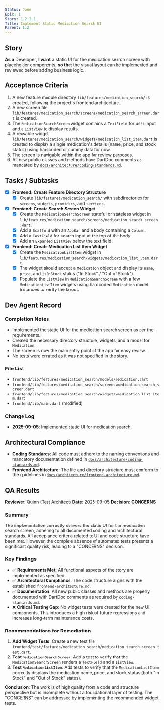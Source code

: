```yaml
---
Status: Done
Epic: 1
Story: 1.2.2.1
Title: Implement Static Medication Search UI
Parent: 1.2
---
```


## Story

**As a** Developer,
**I want** a static UI for the medication search screen with placeholder components,
**so that** the visual layout can be implemented and reviewed before adding business logic.

## Acceptance Criteria

1.  A new feature module directory `lib/features/medication_search/` is created, following the project's frontend architecture.
2.  A new screen file `lib/features/medication_search/screens/medication_search_screen.dart` is created.
3.  The `MedicationSearchScreen` widget contains a `TextField` for user input and a `ListView` to display results.
4.  A reusable widget `lib/features/medication_search/widgets/medication_list_item.dart` is created to display a single medication's details (name, price, and stock status) using hardcoded or dummy data for now.
5.  The screen is navigable within the app for review purposes.
6.  All new public classes and methods have DartDoc comments as mandated by [`docs/architecture/coding-standards.md`](../../docs/architecture/coding-standards.md).

## Tasks / Subtasks

- [x] **Frontend: Create Feature Directory Structure**
  - [x] Create `lib/features/medication_search/` with subdirectories for `screens`, `widgets`, `providers`, and `services`.
- [x] **Frontend: Create Search Screen Widget**
  - [x] Create the `MedicationSearchScreen` stateful or stateless widget in `lib/features/medication_search/screens/medication_search_screen.dart`.
  - [x] Add a `Scaffold` with an `AppBar` and a body containing a `Column`.
  - [x] Add a `TextField` for search input at the top of the body.
  - [x] Add an `Expanded` `ListView` below the text field.
- [x] **Frontend: Create Medication List Item Widget**
  - [x] Create the `MedicationListItem` widget in `lib/features/medication_search/widgets/medication_list_item.dart`.
  - [x] The widget should accept a `Medication` object and display its `name`, `price`, and `isInStock` status ("In Stock" / "Out of Stock").
  - [x] Populate the `ListView` in `MedicationSearchScreen` with a few `MedicationListItem` widgets using hardcoded `Medication` model instances to verify the layout.

## Dev Agent Record

### Completion Notes

- Implemented the static UI for the medication search screen as per the requirements.
- Created the necessary directory structure, widgets, and a model for `Medication`.
- The screen is now the main entry point of the app for easy review.
- No tests were created as it was not specified in the story.

### File List

- `frontend/lib/features/medication_search/models/medication.dart`
- `frontend/lib/features/medication_search/screens/medication_search_screen.dart`
- `frontend/lib/features/medication_search/widgets/medication_list_item.dart`
- `frontend/lib/main.dart` (modified)

### Change Log

- **2025-09-05**: Implemented static UI for medication search.

## Architectural Compliance

- **Coding Standards**: All code must adhere to the naming conventions and mandatory documentation defined in [`docs/architecture/coding-standards.md`](../../docs/architecture/coding-standards.md).
- **Frontend Architecture**: The file and directory structure must conform to the guidelines in [`docs/architecture/frontend-architecture.md`](../../docs/architecture/frontend-architecture.md).

## QA Results

**Reviewer**: Quinn (Test Architect)
**Date**: 2025-09-05
**Decision**: **CONCERNS**

### Summary

The implementation correctly delivers the static UI for the medication search screen, adhering to all documented coding and architectural standards. All acceptance criteria related to UI and code structure have been met. However, the complete absence of automated tests presents a significant quality risk, leading to a "CONCERNS" decision.

### Key Findings

-   ✅ **Requirements Met**: All functional aspects of the story are implemented as specified.
-   ✅ **Architectural Compliance**: The code structure aligns with the established `frontend-architecture.md`.
-   ✅ **Documentation**: All new public classes and methods are properly documented with DartDoc comments as required by `coding-standards.md`.
-   ❌ **Critical Testing Gap**: No widget tests were created for the new UI components. This introduces a high risk of future regressions and increases long-term maintenance costs.

### Recommendations for Remediation

1.  **Add Widget Tests**: Create a new test file `frontend/test/features/medication_search/medication_search_screen_test.dart`.
2.  **Test `MedicationSearchScreen`**: Add a test to verify that the `MedicationSearchScreen` renders a `TextField` and a `ListView`.
3.  **Test `MedicationListItem`**: Add tests to verify that the `MedicationListItem` correctly displays the medication name, price, and stock status (both "In Stock" and "Out of Stock" states).

**Conclusion**: The work is of high quality from a code and structure perspective but is incomplete without a foundational layer of testing. The "CONCERNS" can be addressed by implementing the recommended widget tests.